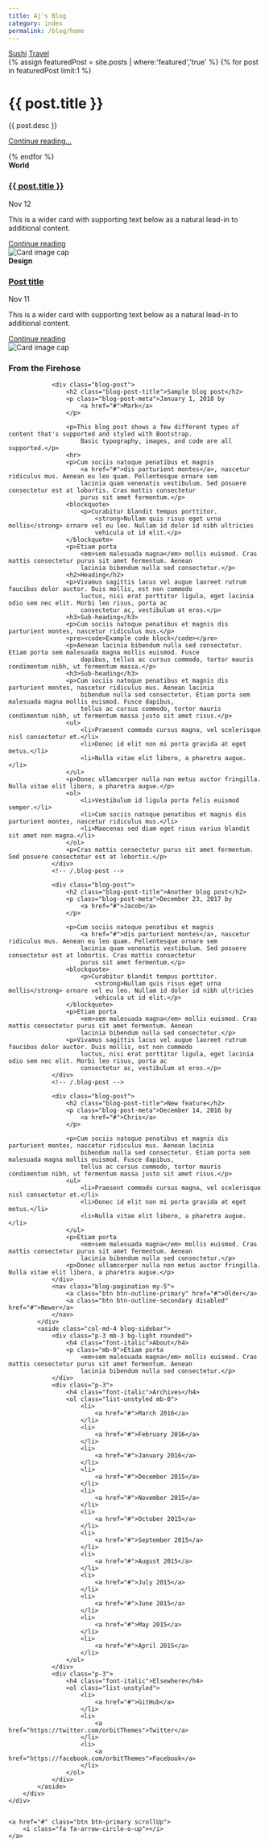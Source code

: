 ```yaml
---
title: Aj's Blog
category: index 
permalink: /blog/home
---
```


<!DOCTYPE html>
<html lang="en">
    <head>
        <title>Aj's Blog</title>
        <!-- Standard includes -->
        <meta charset="UTF-8">
        <meta http-equiv="X-UA-Compatible" content="IE=edge">
        <meta name="viewport" content="width=device-width, initial-scale=1, shrink-to-fit=no">
        <meta name="robots" content="index, follow">
        <link href="https://fonts.googleapis.com/css?family=Lato&display=swap" rel="stylesheet">
        <script src="https://ajax.googleapis.com/ajax/libs/jquery/3.4.1/jquery.min.js"></script>
        <link rel="stylesheet" type="text/css" href="/main.css"/>
        <!-- Bootstrap -->
        <link rel="stylesheet" href="https://stackpath.bootstrapcdn.com/bootstrap/4.1.0/css/bootstrap.min.css"
              integrity="sha384-9gVQ4dYFwwWSjIDZnLEWnxCjeSWFphJiwGPXr1jddIhOegiu1FwO5qRGvFXOdJZ4"
              crossorigin="anonymous">
        <!-- Bootstrap -->
        <!-- React -->
        <script src="https://unpkg.com/react@16/umd/react.production.min.js" crossorigin></script>
        <script src="https://unpkg.com/react-dom@16/umd/react-dom.production.min.js" crossorigin></script>
        <!-- React -->
        <!-- Standard includes -->
    </head>
<body>
    <!--Navigation bar-->
    <div id="nav-placeholder">
    </div>
    <script>
        $(function(){ $("#nav-placeholder").load("/templates/navbar.html"); });
    </script>
    <!--end of Navigation bar-->
    <div class="body-margin">
        <div class="loader"></div>

<main id="main" role="main">
    <div class="container">
        <div class="nav-scroller py-1 mb-2">
            <nav class="nav d-flex justify-content-between">
                <a class="p-2 text-muted" href="#">Sushi</a>
                <a class="p-2 text-muted" href="#">Travel</a>
            </nav>
        </div>
        <div class="jumbotron p-3 p-md-5 text-white rounded bg-dark">
        {% assign featuredPost = site.posts | where:'featured','true' %}
        {% for post in featuredPost limit:1 %}
            <div class="col-md-6 px-0">
                <h1 class="display-4 font-italic">{{ post.title }}</h1>
                <p class="lead my-3">{{ post.desc }}</p>
                <p class="lead mb-0">
                    <a href="{{ post.url }}" class="text-white font-weight-bold">Continue reading...</a>
                </p>
            </div>
        {% endfor %}
        </div>
        <div class="row mb-2">
            <div class="col-md-6">
                <div class="card flex-md-row mb-4 box-shadow h-md-250">
                    <div class="card-body d-flex flex-column align-items-start">
                        <strong class="d-inline-block mb-2 text-primary">World</strong>
                        <h3 class="mb-0">
                            <a class="text-dark" href="#">{{ post.title }}</a>
                        </h3>
                        <div class="mb-1 text-muted">Nov 12</div>
                        <p class="card-text mb-auto">This is a wider card with supporting text below as a natural lead-in to additional content.</p>
                        <a href="#">Continue reading</a>
                    </div>
                    <img class="card-img-right flex-auto d-none d-md-block" src="img/thumbnail.svg" alt="Card image cap">
                </div>
            </div>
            <div class="col-md-6">
                <div class="card flex-md-row mb-4 box-shadow h-md-250">
                    <div class="card-body d-flex flex-column align-items-start">
                        <strong class="d-inline-block mb-2 text-success">Design</strong>
                        <h3 class="mb-0">
                            <a class="text-dark" href="#">Post title</a>
                        </h3>
                        <div class="mb-1 text-muted">Nov 11</div>
                        <p class="card-text mb-auto">This is a wider card with supporting text below as a natural lead-in to additional content.</p>
                        <a href="#">Continue reading</a>
                    </div>
                    <img class="card-img-right flex-auto d-none d-md-block" src="img/thumbnail.svg" alt="Card image cap">
                </div>
            </div>
        </div>
        <div class="row">
            <div class="col-md-8 blog-main">
                <h3 class="pb-3 mb-4 font-italic border-bottom">
                    From the Firehose
                </h3>

                <div class="blog-post">
                    <h2 class="blog-post-title">Sample blog post</h2>
                    <p class="blog-post-meta">January 1, 2018 by
                        <a href="#">Mark</a>
                    </p>

                    <p>This blog post shows a few different types of content that's supported and styled with Bootstrap.
                        Basic typography, images, and code are all supported.</p>
                    <hr>
                    <p>Cum sociis natoque penatibus et magnis
                        <a href="#">dis parturient montes</a>, nascetur ridiculus mus. Aenean eu leo quam. Pellentesque ornare sem
                        lacinia quam venenatis vestibulum. Sed posuere consectetur est at lobortis. Cras mattis consectetur
                        purus sit amet fermentum.</p>
                    <blockquote>
                        <p>Curabitur blandit tempus porttitor.
                            <strong>Nullam quis risus eget urna mollis</strong> ornare vel eu leo. Nullam id dolor id nibh ultricies
                            vehicula ut id elit.</p>
                    </blockquote>
                    <p>Etiam porta
                        <em>sem malesuada magna</em> mollis euismod. Cras mattis consectetur purus sit amet fermentum. Aenean
                        lacinia bibendum nulla sed consectetur.</p>
                    <h2>Heading</h2>
                    <p>Vivamus sagittis lacus vel augue laoreet rutrum faucibus dolor auctor. Duis mollis, est non commodo
                        luctus, nisi erat porttitor ligula, eget lacinia odio sem nec elit. Morbi leo risus, porta ac
                        consectetur ac, vestibulum at eros.</p>
                    <h3>Sub-heading</h3>
                    <p>Cum sociis natoque penatibus et magnis dis parturient montes, nascetur ridiculus mus.</p>
                    <pre><code>Example code block</code></pre>
                    <p>Aenean lacinia bibendum nulla sed consectetur. Etiam porta sem malesuada magna mollis euismod. Fusce
                        dapibus, tellus ac cursus commodo, tortor mauris condimentum nibh, ut fermentum massa.</p>
                    <h3>Sub-heading</h3>
                    <p>Cum sociis natoque penatibus et magnis dis parturient montes, nascetur ridiculus mus. Aenean lacinia
                        bibendum nulla sed consectetur. Etiam porta sem malesuada magna mollis euismod. Fusce dapibus,
                        tellus ac cursus commodo, tortor mauris condimentum nibh, ut fermentum massa justo sit amet risus.</p>
                    <ul>
                        <li>Praesent commodo cursus magna, vel scelerisque nisl consectetur et.</li>
                        <li>Donec id elit non mi porta gravida at eget metus.</li>
                        <li>Nulla vitae elit libero, a pharetra augue.</li>
                    </ul>
                    <p>Donec ullamcorper nulla non metus auctor fringilla. Nulla vitae elit libero, a pharetra augue.</p>
                    <ol>
                        <li>Vestibulum id ligula porta felis euismod semper.</li>
                        <li>Cum sociis natoque penatibus et magnis dis parturient montes, nascetur ridiculus mus.</li>
                        <li>Maecenas sed diam eget risus varius blandit sit amet non magna.</li>
                    </ol>
                    <p>Cras mattis consectetur purus sit amet fermentum. Sed posuere consectetur est at lobortis.</p>
                </div>
                <!-- /.blog-post -->

                <div class="blog-post">
                    <h2 class="blog-post-title">Another blog post</h2>
                    <p class="blog-post-meta">December 23, 2017 by
                        <a href="#">Jacob</a>
                    </p>

                    <p>Cum sociis natoque penatibus et magnis
                        <a href="#">dis parturient montes</a>, nascetur ridiculus mus. Aenean eu leo quam. Pellentesque ornare sem
                        lacinia quam venenatis vestibulum. Sed posuere consectetur est at lobortis. Cras mattis consectetur
                        purus sit amet fermentum.</p>
                    <blockquote>
                        <p>Curabitur blandit tempus porttitor.
                            <strong>Nullam quis risus eget urna mollis</strong> ornare vel eu leo. Nullam id dolor id nibh ultricies
                            vehicula ut id elit.</p>
                    </blockquote>
                    <p>Etiam porta
                        <em>sem malesuada magna</em> mollis euismod. Cras mattis consectetur purus sit amet fermentum. Aenean
                        lacinia bibendum nulla sed consectetur.</p>
                    <p>Vivamus sagittis lacus vel augue laoreet rutrum faucibus dolor auctor. Duis mollis, est non commodo
                        luctus, nisi erat porttitor ligula, eget lacinia odio sem nec elit. Morbi leo risus, porta ac
                        consectetur ac, vestibulum at eros.</p>
                </div>
                <!-- /.blog-post -->

                <div class="blog-post">
                    <h2 class="blog-post-title">New feature</h2>
                    <p class="blog-post-meta">December 14, 2016 by
                        <a href="#">Chris</a>
                    </p>

                    <p>Cum sociis natoque penatibus et magnis dis parturient montes, nascetur ridiculus mus. Aenean lacinia
                        bibendum nulla sed consectetur. Etiam porta sem malesuada magna mollis euismod. Fusce dapibus,
                        tellus ac cursus commodo, tortor mauris condimentum nibh, ut fermentum massa justo sit amet risus.</p>
                    <ul>
                        <li>Praesent commodo cursus magna, vel scelerisque nisl consectetur et.</li>
                        <li>Donec id elit non mi porta gravida at eget metus.</li>
                        <li>Nulla vitae elit libero, a pharetra augue.</li>
                    </ul>
                    <p>Etiam porta
                        <em>sem malesuada magna</em> mollis euismod. Cras mattis consectetur purus sit amet fermentum. Aenean
                        lacinia bibendum nulla sed consectetur.</p>
                    <p>Donec ullamcorper nulla non metus auctor fringilla. Nulla vitae elit libero, a pharetra augue.</p>
                </div>
                <nav class="blog-pagination my-5">
                    <a class="btn btn-outline-primary" href="#">Older</a>
                    <a class="btn btn-outline-secondary disabled" href="#">Newer</a>
                </nav>
            </div>
            <aside class="col-md-4 blog-sidebar">
                <div class="p-3 mb-3 bg-light rounded">
                    <h4 class="font-italic">About</h4>
                    <p class="mb-0">Etiam porta
                        <em>sem malesuada magna</em> mollis euismod. Cras mattis consectetur purus sit amet fermentum. Aenean
                        lacinia bibendum nulla sed consectetur.</p>
                </div>
                <div class="p-3">
                    <h4 class="font-italic">Archives</h4>
                    <ol class="list-unstyled mb-0">
                        <li>
                            <a href="#">March 2016</a>
                        </li>
                        <li>
                            <a href="#">February 2016</a>
                        </li>
                        <li>
                            <a href="#">January 2016</a>
                        </li>
                        <li>
                            <a href="#">December 2015</a>
                        </li>
                        <li>
                            <a href="#">November 2015</a>
                        </li>
                        <li>
                            <a href="#">October 2015</a>
                        </li>
                        <li>
                            <a href="#">September 2015</a>
                        </li>
                        <li>
                            <a href="#">August 2015</a>
                        </li>
                        <li>
                            <a href="#">July 2015</a>
                        </li>
                        <li>
                            <a href="#">June 2015</a>
                        </li>
                        <li>
                            <a href="#">May 2015</a>
                        </li>
                        <li>
                            <a href="#">April 2015</a>
                        </li>
                    </ol>
                </div>
                <div class="p-3">
                    <h4 class="font-italic">Elsewhere</h4>
                    <ol class="list-unstyled">
                        <li>
                            <a href="#">GitHub</a>
                        </li>
                        <li>
                            <a href="https://twitter.com/orbitThemes">Twitter</a>
                        </li>
                        <li>
                            <a href="https://facebook.com/orbitThemes">Facebook</a>
                        </li>
                    </ol>
                </div>
            </aside>
        </div>
    </div>


    <a href="#" class="btn btn-primary scrollUp">
        <i class="fa fa-arrow-circle-o-up"></i>
    </a>
</main>
</div>
</body>

</html>
